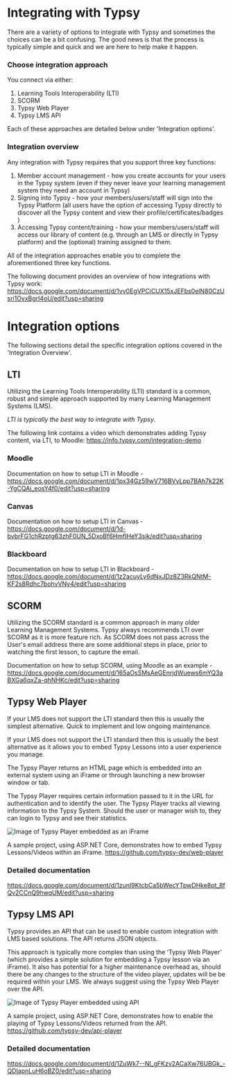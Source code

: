 # Integrating with Typsy
There are a variety of options to integrate with Typsy and sometimes the choices can be a bit confusing. The good news is that the process is typically simple and quick and we are here to help make it happen.

### Choose integration approach
You connect via either:
1. Learning Tools Interoperability (LTI)
2. SCORM
4. Typsy Web Player
5. Typsy LMS API

Each of these approaches are detailed below under 'Integration options'.

### Integration overview
Any integration with Typsy requires that you support three key functions:
1. Member account management - how you create accounts for your users in the Typsy system (even if they never leave your learning management system they need an account in Typsy)
2. Signing into Typsy - how your members/users/staff will sign into the Typsy Platform (all users have the option of accessing Typsy directly to discover all the Typsy content and view their profile/certificates/badges )
3. Accessing Typsy content/training - how your members/users/staff will access our library of content (e.g. through an LMS or directly in Typsy platform) and the (optional) training assigned to them.

All of the integration approaches enable you to complete the aforementioned three key functions.

The following document provides an overview of how integrations with Typsy work:
https://docs.google.com/document/d/1vv0EgVPCiCUX15xJEFbs0elN80CzUsri1OvxBgrI4oU/edit?usp=sharing

# Integration options
The following sections detail the specific integration options covered in the 'Integration Overview'. 

## LTI
Utilizing the Learning Tools Interoperability (LTI) standard is a common, robust and simple approach supported by many Learning Management Systems (LMS).  

*LTI is typically the best way to integrate with Typsy*.

The following link contains a video which demonstrates adding Typsy content, via LTI, to Moodle:
https://info.typsy.com/integration-demo

### Moodle
Documentation on how to setup LTI in Moodle - https://docs.google.com/document/d/1px34Gz59wV716BVvLpp7BAh7k22K-YgCQAj_eosY4f0/edit?usp=sharing

### Canvas
Documentation on how to setup LTI in Canvas - https://docs.google.com/document/d/1d-bvbrFG1chRzptg63zhF0UN_5DxoBf6HmfIHeY3sjk/edit?usp=sharing

### Blackboard
Documentation on how to setup LTI in Blackboard - https://docs.google.com/document/d/1z2acuyLy6dNxJDz8Z3RkQNtM-KF2s8Rdhc7bohvVNy4/edit?usp=sharing

## SCORM
Utilizing the SCORM standard is a common approach in many older Learning Management Systems.  Typsy always recommends LTI over SCORM as it is more feature rich.  As SCORM does not pass across the User's email address there are some additional steps in place, prior to watching the first lesson, to capture the email.  

Documentation on how to setup SCORM, using Moodle as an example - https://docs.google.com/document/d/165aOsSMsAeGEnrjdWuews6mYQ3aBXGa6qxZa-qhNHKc/edit?usp=sharing 

## Typsy Web Player
If your LMS does not support the LTI standard then this is usually the simplest alternative. Quick to implement and low ongoing maintenance.

If your LMS does not support the LTI standard then this is usually the best alternative as it allows you to embed Typsy Lessons into a user experience you manage.

The Typsy Player returns an HTML page which is embedded into an external system using an iFrame or through launching a new browser window or tab.

The Typsy Player requires certain information passed to it in the URL for authentication and to identify the user.  The Typsy Player tracks all viewing information to the Typsy System. Should the user or manager wish to, they can login to Typsy and see their statistics.

![Image of Typsy Player embedded as an iFrame](http://images.typsy.com/images/integrations/typsy-web-player-iframe.png?width=851)

A sample project, using ASP.NET Core, demonstrates how to embed Typsy Lessons/Videos within an iFrame.
https://github.com/typsy-dev/web-player

### Detailed documentation
https://docs.google.com/document/d/1zunI9KtcbCa5bWecYTpwDHke8pt_8fQv2CCnQ9hwqUM/edit?usp=sharing

## Typsy LMS API
Typsy provides an API that can be used to enable custom integration with LMS based solutions.  The API returns JSON objects.

This approach is typically more complex than using the ‘Typsy Web Player’ (which provides a simple solution for embedding a Typsy lesson via an iFrame). It also has potential for a higher maintenance overhead as, should there be any changes to the structure of the video player, updates will be be required within your LMS.  We always suggest using the Typsy Web Player over the API.  

![Image of Typsy Player embedded using API](http://images.typsy.com/images/integrations/typsy-web-player-api.png?width=851)

A sample project, using ASP.NET Core, demonstrates how to enable the playing of Typsy Lessons/Videos returned from the API.
https://github.com/typsy-dev/api-player

### Detailed documentation
https://docs.google.com/document/d/1ZuWk7--Nl_gFKzv2ACaXw76UBGk_-QDIapnLuH6oBZ0/edit?usp=sharing
